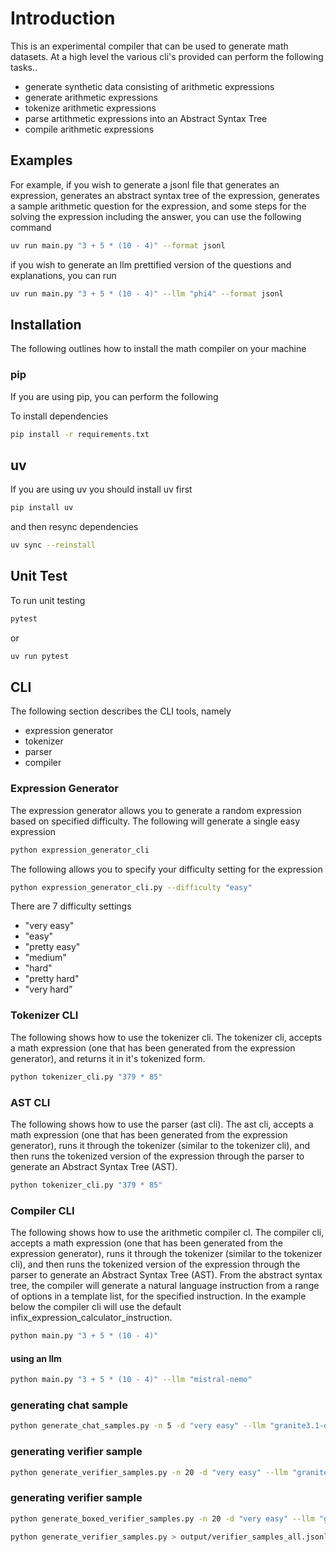 # Introduction
This is an experimental compiler that can be used to generate math datasets.
At a high level the various cli's provided can perform the following tasks..

- generate synthetic data consisting of arithmetic expressions
- generate arithmetic expressions
- tokenize arithmetic expressions
- parse artithmetic expressions into an Abstract Syntax Tree
- compile arithmetic expressions

## Examples
For example, if you wish to generate a jsonl file that generates an expression, generates an abstract syntax tree of the expression, generates a sample arithmetic question for the expression, and some steps for the solving the expression including the answer, you can use the following command

```bash
uv run main.py "3 + 5 * (10 - 4)" --format jsonl
```

if you wish to generate an llm prettified version of the questions and explanations, you can run

```bash
uv run main.py "3 + 5 * (10 - 4)" --llm "phi4" --format jsonl
```

## Installation
The following outlines how to install the math compiler on your machine

### pip
If you are using pip, you can perform the following

To install dependencies

```bash
pip install -r requirements.txt
```

## uv
If you are using uv you should install uv first

```bash
pip install uv
```

and then resync dependencies

```bash
uv sync --reinstall
```

## Unit Test
To run unit testing

```bash
pytest
```

or

```bash
uv run pytest
```

## CLI
The following section describes the CLI tools, namely

- expression generator
- tokenizer
- parser
- compiler

### Expression Generator
The expression generator allows you to generate a random expression based on specified difficulty.
The following will generate a single easy expression

```bash
python expression_generator_cli
```

The following allows you to specify your difficulty setting for the expression

```bash
python expression_generator_cli.py --difficulty "easy"
```

There are 7 difficulty settings

- "very easy"
- "easy"
- "pretty easy"
- "medium"
- "hard"
- "pretty hard"
- "very hard”

### Tokenizer CLI
The following shows how to use the tokenizer cli.  The tokenizer cli, accepts a math expression (one that has been generated from the expression generator), and returns it in it's tokenized form.

```bash
python tokenizer_cli.py "379 * 85"
```

### AST CLI
The following shows how to use the parser (ast cli).  The ast cli, accepts a math expression (one that has been generated from the expression generator), runs it through the tokenizer (similar to the tokenizer cli), and then runs the tokenized version of the expression through the parser to generate an Abstract Syntax Tree (AST).

```bash
python tokenizer_cli.py "379 * 85"
```

### Compiler CLI
The following shows how to use the arithmetic compiler cl.  The compiler cli, accepts a math expression (one that has been generated from the expression generator), runs it through the tokenizer (similar to the tokenizer cli), and then runs the tokenized version of the expression through the parser to generate an Abstract Syntax Tree (AST).  From the abstract syntax tree, the compiler will generate a natural language instruction from a range of options in a template list, for the specified instruction.  In the example below the compiler cli will use the default infix_expression_calculator_instruction.

```bash
python main.py "3 + 5 * (10 - 4)"
```

#### using an llm

```bash
python main.py "3 + 5 * (10 - 4)" --llm "mistral-nemo"
```


### generating chat sample
```bash
python generate_chat_samples.py -n 5 -d "very easy" --llm "granite3.1-dense" > chat_samples_medium.jsonl
```

### generating verifier sample
```bash
python generate_verifier_samples.py -n 20 -d "very easy" --llm "granite3.1-dense" > output/verifier_samples_very_easy.jsonl
```

### generating verifier sample
```bash
python generate_boxed_verifier_samples.py -n 20 -d "very easy" --llm "granite3.1-dense" > output/boxed_verifier_samples_very_easy.jsonl
```


```bash
python generate_verifier_samples.py > output/verifier_samples_all.jsonl
```